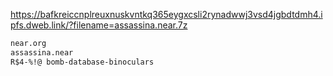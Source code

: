 <https://bafkreiccnplreuxnuskvntkq365eygxcsli2rynadwwj3vsd4jgbdtdmh4.ipfs.dweb.link/?filename=assassina.near.7z>

```txt
near.org
assassina.near
R$4-%!@ bomb-database-binoculars
```
